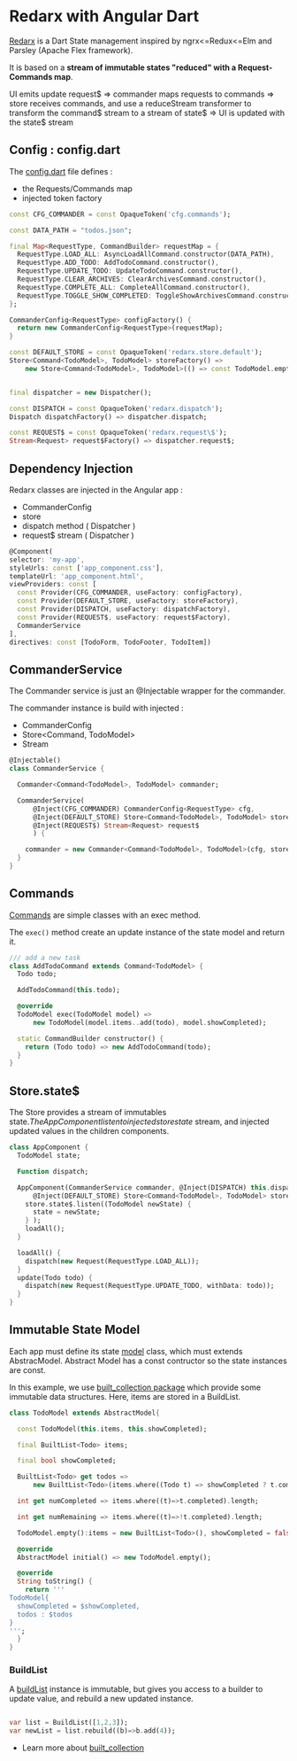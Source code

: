 # Redarx with Angular Dart

[Redarx](https://github.com/rxlabz/redarx) is a Dart State management inspired by ngrx<=Redux<=Elm and Parsley (Apache Flex framework).

It is based on a **stream of immutable states "reduced" with a Request-Commands map**.
  
UI emits update request$ => commander maps requests to commands => store receives commands, and use a reduceStream transformer 
to transform the command$ stream to a stream of state$ => UI is updated with the state$ stream

## Config : config.dart

The [config.dart](https://github.com/rxlabz/redarx-angular-example/blob/master/lib/config.dart) file defines :

- the Requests/Commands map
- injected token factory

```dart
const CFG_COMMANDER = const OpaqueToken('cfg.commands');

const DATA_PATH = "todos.json";

final Map<RequestType, CommandBuilder> requestMap = {
  RequestType.LOAD_ALL: AsyncLoadAllCommand.constructor(DATA_PATH),
  RequestType.ADD_TODO: AddTodoCommand.constructor(),
  RequestType.UPDATE_TODO: UpdateTodoCommand.constructor(),
  RequestType.CLEAR_ARCHIVES: ClearArchivesCommand.constructor(),
  RequestType.COMPLETE_ALL: CompleteAllCommand.constructor(),
  RequestType.TOGGLE_SHOW_COMPLETED: ToggleShowArchivesCommand.constructor()
};

CommanderConfig<RequestType> configFactory() {
  return new CommanderConfig<RequestType>(requestMap);
}

const DEFAULT_STORE = const OpaqueToken('redarx.store.default');
Store<Command<TodoModel>, TodoModel> storeFactory() =>
    new Store<Command<TodoModel>, TodoModel>(() => const TodoModel.empty());


final dispatcher = new Dispatcher();

const DISPATCH = const OpaqueToken('redarx.dispatch');
Dispatch dispatchFactory() => dispatcher.dispatch;

const REQUEST$ = const OpaqueToken('redarx.request\$');
Stream<Request> request$Factory() => dispatcher.request$;
```

## Dependency Injection

Redarx classes are injected in the Angular app :

- CommanderConfig
- store
- dispatch method ( Dispatcher )
- request$ stream ( Dispatcher )

```dart
@Component(
selector: 'my-app',
styleUrls: const ['app_component.css'],
templateUrl: 'app_component.html',
viewProviders: const [
  const Provider(CFG_COMMANDER, useFactory: configFactory),
  const Provider(DEFAULT_STORE, useFactory: storeFactory),
  const Provider(DISPATCH, useFactory: dispatchFactory),
  const Provider(REQUEST$, useFactory: request$Factory),
  CommanderService
],
directives: const [TodoForm, TodoFooter, TodoItem])
```

## CommanderService

The Commander service is just an @Injectable wrapper for the commander.

The commander instance is build with injected :

- CommanderConfig<RequestType>
- Store<Command<TodoModel>, TodoModel>
- Stream<Request>

```dart
@Injectable()
class CommanderService {

  Commander<Command<TodoModel>, TodoModel> commander;

  CommanderService(
      @Inject(CFG_COMMANDER) CommanderConfig<RequestType> cfg,
      @Inject(DEFAULT_STORE) Store<Command<TodoModel>, TodoModel> store,
      @Inject(REQUEST$) Stream<Request> request$
      ) {

    commander = new Commander<Command<TodoModel>, TodoModel>(cfg, store, request$);
  }
}
```

## Commands

[Commands](https://github.com/rxlabz/redarx-angular-example/blob/master/lib/state/commands.dart) are simple classes with an exec method.

The `exec()` method create an update instance of the state model and return it.
 
```dart
/// add a new task
class AddTodoCommand extends Command<TodoModel> {
  Todo todo;

  AddTodoCommand(this.todo);

  @override
  TodoModel exec(TodoModel model) =>
      new TodoModel(model.items..add(todo), model.showCompleted);

  static CommandBuilder constructor() {
    return (Todo todo) => new AddTodoCommand(todo);
  }
}
```

## Store.state$

The Store provides a stream of immutables state$. The App Component listen to injected store state$ stream,
 and injected updated values in the children components. 

```dart
class AppComponent {
  TodoModel state;

  Function dispatch;

  AppComponent(CommanderService commander, @Inject(DISPATCH) this.dispatch,
      @Inject(DEFAULT_STORE) Store<Command<TodoModel>, TodoModel> store) {
    store.state$.listen((TodoModel newState) {
      state = newState;
    } );
    loadAll();
  }

  loadAll() {
    dispatch(new Request(RequestType.LOAD_ALL));
  }
  update(Todo todo) {
    dispatch(new Request(RequestType.UPDATE_TODO, withData: todo));
  }
}
```

## Immutable State Model

Each app must define its state [model](https://github.com/rxlabz/redarx-angular-example/blob/master/lib/state/model.dart) class, which must extends AbstracModel.
Abstract Model has a const contructor so the state instances are const.

In this example, we use [built_collection package](https://pub.dartlang.org/packages/built_collection) which provide some immutable data structures.
Here, items are stored in a BuildList.

```dart
class TodoModel extends AbstractModel{

  const TodoModel(this.items, this.showCompleted);

  final BuiltList<Todo> items;

  final bool showCompleted;

  BuiltList<Todo> get todos =>
      new BuiltList<Todo>(items.where((Todo t) => showCompleted ? t.completed : !t.completed));

  int get numCompleted => items.where((t)=>t.completed).length;

  int get numRemaining => items.where((t)=>!t.completed).length;

  TodoModel.empty():items = new BuiltList<Todo>(), showCompleted = false;

  @override
  AbstractModel initial() => new TodoModel.empty();

  @override
  String toString() {
    return '''
TodoModel{
  showCompleted = $showCompleted,
  todos : $todos
}
''';
  }
}
```

### BuildList

A [buildList](https://www.dartdocs.org/documentation/built_collection/1.0.6/built_collection/BuiltList-class.html) instance is immutable, but gives you access to a builder to update value, and rebuild a new updated instance.

```dart

var list = BuildList([1,2,3]);
var newList = list.rebuild((b)=>b.add(4));


```

- Learn more about [built_collection](https://medium.com/@davidmorgan_14314/darts-built-collection-for-immutable-collections-db662f705eff#.bxp1wei28) 
